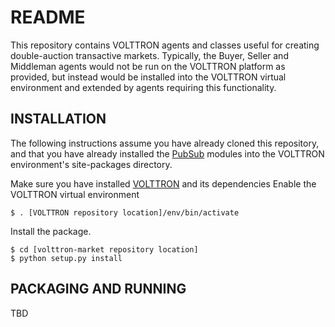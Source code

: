 # README #

This repository contains VOLTTRON agents and classes useful for creating double-auction transactive markets. Typically, the Buyer, Seller and Middleman agents would not be run on the VOLTTRON platform as provided, but instead would be installed into the VOLTTRON virtual environment and extended by agents requiring this functionality.

## INSTALLATION ##

The following instructions assume you have already cloned this repository, and that you have already installed the [PubSub](https://github.com/VOLTTRON/volttron-pubsub) modules into the VOLTTRON environment's site-packages directory.

Make sure you have installed [VOLTTRON](https://github.com/VOLTTRON/volttron) and its dependencies
Enable the VOLTTRON virtual environment
~~~
$ . [VOLTTRON repository location]/env/bin/activate
~~~
Install the package.
~~~
$ cd [volttron-market repository location]
$ python setup.py install
~~~

## PACKAGING AND RUNNING ##

TBD


